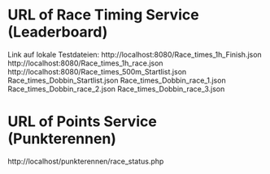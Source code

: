 
# URL of Race Timing Service (Leaderboard)

Link auf lokale Testdateien:
http://localhost:8080/Race_times_1h_Finish.json
http://localhost:8080/Race_times_1h_race.json
http://localhost:8080/Race_times_500m_Startlist.json
Race_times_Dobbin_Startlist.json
Race_times_Dobbin_race_1.json
Race_times_Dobbin_race_2.json
Race_times_Dobbin_race_3.json


# URL of Points Service (Punkterennen)

http://localhost/punkterennen/race_status.php

